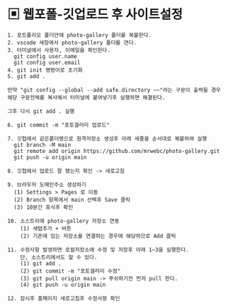 # ▣ 웹포폴-깃업로드 후 사이트설정

    1. 포트폴리오 폴더안에 photo-gallery 폴더를 복붙한다.
    2. vscode 새창에서 photo-gallery 폴더를 연다.
    3. 터미널에서 사용자, 이메일을 확인한다.
      git config user.name
      git config user.email
    4. git init 명령어로 초기화
    5. git add .

    만약 "git config --global --add safe.directory ~~"라는 구문이 출력될 경우
    해당 구문전체를 복사해서 터미널에 붙여넣기후 실행하면 해결된다.

    그후 다시 git add . 실행

    6. git commit -m "포토갤러리 업로드"

    7. 깃헙에서 같은폴더명으로 원격저장소 생성후 아래 세줄을 순서대로 복붙하여 실행
      git branch -M main
      git remote add origin https://github.com/mrwebc/photo-gallery.git
      git push -u origin main

    8. 깃헙에서 업로드 잘 됐는지 확인 -> 새로고침

    9. 브라우저 도메인주소 생성하기
      (1) Settings > Pages 로 이동
      (2) Branch 항목에서 main 선택후 Save 클릭
      (3) 10분간 휴식후 확인

    10. 소스트리에 photo-gallery 저장소 연동
        (1) 새탭추가 + 버튼
        (2) 기존에 있는 저장소를 연결하는 경우에 해당하므로 Add 클릭

    11. 수정사항 발생하면 로컬저장소에 수정 및 저장후 아래 1~3을 실행한다.
        단, 소스트리에서도 할 수 있다.
        (1) git add .
        (2) git commit -m "포토갤러리 수정"
        (3) git pull origin main -> 푸쉬하기전 먼저 pull 한다.
        (4) git push -u origin main

    12. 잠시후 홈페이지 새로고침후 수정사항 확인
